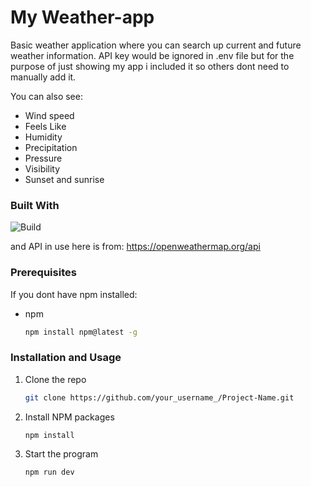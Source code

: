 # My Weather-app
Basic weather application where you can search up current and future weather information. API key would be ignored in .env file but for the purpose of just showing my app i included it so others dont need to manually add it.

You can also see:
* Wind speed
* Feels Like
* Humidity
* Precipitation
* Pressure
* Visibility
* Sunset and sunrise

### Built With

![Build](https://skills.thijs.gg/icons?i=react,vite,ts,sass)

and API in use here is from: https://openweathermap.org/api

### Prerequisites

If you dont have npm installed:
* npm
  ```sh
  npm install npm@latest -g
  ```
  
### Installation and Usage

1. Clone the repo
   ```sh
   git clone https://github.com/your_username_/Project-Name.git
   ```
2. Install NPM packages
   ```sh
   npm install
   ```
3. Start the program
   ```js
   npm run dev
   ```  
